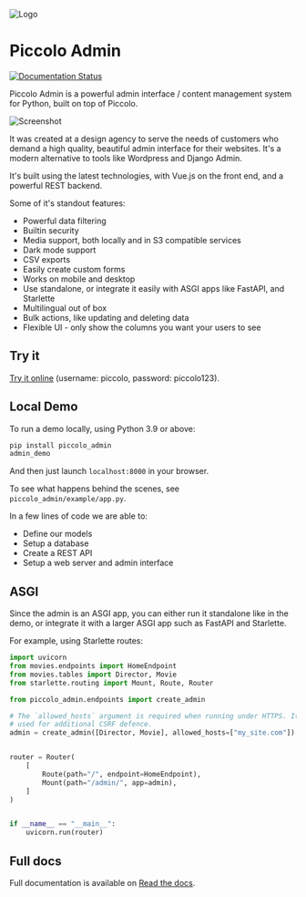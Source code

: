 ![Logo](https://raw.githubusercontent.com/piccolo-orm/piccolo_admin/master/docs/logo_hero.png "Piccolo Admin Logo")

# Piccolo Admin

[![Documentation Status](https://readthedocs.org/projects/piccolo-admin/badge/?version=latest)](https://piccolo-admin.readthedocs.io/en/latest/?badge=latest)

Piccolo Admin is a powerful admin interface / content management system for Python, built on top of Piccolo.

![Screenshot](https://raw.githubusercontent.com/piccolo-orm/piccolo_admin/master/docs/images/screenshot.png "Screenshot")

It was created at a design agency to serve the needs of customers who demand a high quality, beautiful admin interface for their websites. It's a modern alternative to tools like Wordpress and Django Admin.

It's built using the latest technologies, with Vue.js on the front end, and a powerful REST backend.

Some of it's standout features:

* Powerful data filtering
* Builtin security
* Media support, both locally and in S3 compatible services
* Dark mode support
* CSV exports
* Easily create custom forms
* Works on mobile and desktop
* Use standalone, or integrate it easily with ASGI apps like FastAPI, and Starlette
* Multilingual out of box
* Bulk actions, like updating and deleting data
* Flexible UI - only show the columns you want your users to see

## Try it

[Try it online](https://demo1.piccolo-orm.com/) (username: piccolo, password: piccolo123).

## Local Demo

To run a demo locally, using Python 3.9 or above:

```bash
pip install piccolo_admin
admin_demo
```

And then just launch `localhost:8000` in your browser.

To see what happens behind the scenes, see `piccolo_admin/example/app.py`.

In a few lines of code we are able to:

-   Define our models
-   Setup a database
-   Create a REST API
-   Setup a web server and admin interface

## ASGI

Since the admin is an ASGI app, you can either run it standalone like in the demo, or integrate it with a larger ASGI app such as FastAPI and Starlette.

For example, using Starlette routes:

```python
import uvicorn
from movies.endpoints import HomeEndpoint
from movies.tables import Director, Movie
from starlette.routing import Mount, Route, Router

from piccolo_admin.endpoints import create_admin

# The `allowed_hosts` argument is required when running under HTTPS. It's
# used for additional CSRF defence.
admin = create_admin([Director, Movie], allowed_hosts=["my_site.com"])


router = Router(
    [
        Route(path="/", endpoint=HomeEndpoint),
        Mount(path="/admin/", app=admin),
    ]
)


if __name__ == "__main__":
    uvicorn.run(router)

```

## Full docs

Full documentation is available on [Read the docs](https://piccolo-admin.readthedocs.io/en/latest/).
